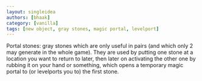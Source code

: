 ```yaml
---
layout: singleidea
authors: [bhaak]
category: [vanilla]
tags: [new object, gray stones, magic portal, levelport]
---
```

Portal stones: gray stones which are only useful in pairs (and which only 2 may
generate in the whole game). They are used by putting one stone at a location
you want to return to later, then later on activating the other one by rubbing
it on your hand or something, which opens a temporary magic portal to (or
levelports you to) the first stone.
